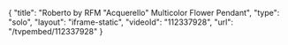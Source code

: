 {
    "title": "Roberto by RFM \"Acquerello\" Multicolor Flower Pendant",
    "type": "solo",
    "layout": "iframe-static",
    "videoId": "112337928",
    "url": "\/tvpembed\/112337928"
}